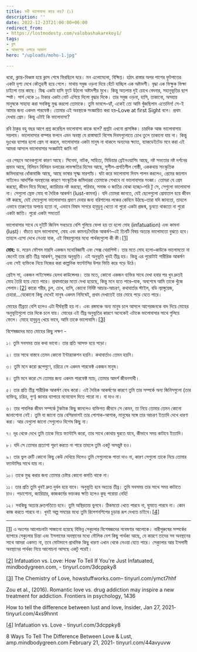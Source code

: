 ```yaml
---
title: সখী ভালোবাসা কারে কয়? (১)
description: ''
date: 2022-12-23T21:00:00+06:00
redirect_from:
- https://lostmodesty.com/valobashakarekoy1/
tags:
- ব্লগ
- আকাশের ওপারে আকাশ
hero: "/uploads/moho-1.jpg"

---
```

ধরো, ক্লান্ত-বিধ্বস্ত হয়ে ক্লাস শেষে ফিরছিলে ঘরে। মন এলোমেলো, বিক্ষিপ্ত। হঠাৎ রাস্তার অপর পাশের ফুটপাতের একটা দৃশ্য দেখে কৌতূহলী হয়ে গেলে। মাথায় সবুজ ওড়না দিয়ে হেঁটে যাচ্ছিল এক অষ্টাদশী। বৃদ্ধা এক ভিক্ষুক ভিক্ষা চাইলো তার কাছে। স্নিগ্ধ একটা হাসি ফুটে উঠলো অষ্টাদশীর মুখে। কিন্তু অতলান্ত দুই চোখে বেদনার, সহানুভূতির ছাপ স্পষ্ট। পার্স থেকে ১০ টাকার একটা নোট এগিয়ে দিলো বৃদ্ধার দিকে। তার সবুজ ওড়না, হাসি, তাকানো, অসহায় মানুষকে সাহায্য করা সবকিছু মুগ্ধ করলো তোমাকে। তুমি ভাবলে–হ্যাঁ, একেই তো আমি খুঁজছিলাম এতোদিন! সে-ই আমার জন্য একদম পারফেক্ট। তোমার এই অবস্থাকে সংজ্ঞায়িত করা হয়–Love at first Sight বলে। প্রথম দেখায় প্রেম। কিন্তু এটাই কি ভালোবাসা?

রবি ঠাকুর বহু বছর আগে প্রশ্ন করেছিল ভালোবাসা কাকে বলে? প্রশ্নটা এখনো প্রাসঙ্গিক। চারদিক আজ ভালোবাসায় সয়লাব। ভালোবাসার বাম্পার ফলনে এমন অবস্থা যে রাস্তাঘাটে বিশেষ দিবসগুলোতে চোখ তুলে তাকানো যায় না। কিন্তু দুঃখের ব্যাপার হলো প্রেম না করলে, ভালোবাসার একটা মানুষ না থাকলে অন্যদের ক্ষ্যাত, ব্যাকডেইটেড মনে করা এই আমরা আসলে ভালোবাসার সংজ্ঞাটাই জানি না!

এর পেছনে অনেকগুলো কারণ আছে। সিনেমা, নাটক, সাহিত্য, মিডিয়ার ব্রেইনওয়াশিং আছে, নষ্ট সভ্যতার নষ্ট দর্শনের প্রভাব আছে, বিলিয়ন বিলিয়ন ডলারের লাভক্ষতির হিসেব আছে, সুশীল-প্রগতিশীল গোষ্ঠী, এককথায় সাংস্কৃতিক জমিদারদের ধোঁকাবাজি আছে, আছে ভাষার সূক্ষ্ম মারপ্যাঁচ। ঘটা করে ভালোবাসা দিবস পালন করলেও, প্রেমের জয়গান গাইলেও আদর্শিক অবস্থানের কারণে সাংস্কৃতিক জমিদাররা তোমাকে শেখাবে না ভালোবাসার সংজ্ঞা। তোমরা যে প্রেম করছো, জীবন দিয়ে দিচ্ছো, ক্যারিয়ার নষ্ট করছো, পরিবার, সমাজ ও জাতির বোঝা হচ্ছো–সরি টু সে, সেগুলো ভালোবাসা না। সেগুলো স্রেফ মোহ বা দৈহিক আকর্ষণ (lust-কামনা)। যদি তোমরা জানতে, যেই ছেলেগুলো প্রেমাতাল হয়ে জীবন নষ্ট করছে, যেই মেয়েগুলো ভালোবাসার প্রমাণ দেবার জন্য বরিশালের লঞ্চের কেবিনে উঠছে–তারা যদি জানতো, তাহলে এভাবে তারুণ্যের অপচয় হতো না, এভাবে বিষাদ সাগরে হাবুডুবু খেতো না পুরো একটা প্রজন্ম, ডুবতে থাকতো না পুরো একটা জাতি। পুরো একটা সভ্যতা!

ভালোবাসার সাথে যে দুইটি জিনিস সবচেয়ে বেশি গুলিয়ে ফেলা হয় তা হলো মোহ (infatuation) এবং কামনা (lust)। বাঁচতে হলে ভালোবাসা, মোহ এবং কামনা/দৈহিক আকর্ষণ–এই তিনটি বিষয় অত্যন্ত ভালোমতো বুঝতে হবে। তাহলে এসো দেখে নেওয়া যাক, এই বিষয়গুলোর মধ্যে পার্থক্যগুলো কী কী।[\[1\]](#_ftn1)

**মোহ:** ড. লরেন ফৌগল মারসি একজন মনোবিজ্ঞানী এবং সেক্স থেরাপিস্ট। তার মতে মোহ হলো–কাউকে ভালোমতো না জেনেই তার প্রতি তীব্র আকর্ষণ, মুগ্ধতার অনুভূতি। এই অনুভূতি খুবই তীব্র হয়। কিন্তু এর পুরোটাই শারীরিক আকর্ষণ এবং সেই ব্যক্তিকে নিয়ে নিজের করা কাল্পনিক ফ্যান্টাসির উপর ভিত্তি করে গড়ে উঠে।

গ্রেইস সা, একজন লাইসেন্সড হেলথ কাউন্সেলর। তার মতে, কোনো একজন ব্যক্তির সাথে দেখা হবার পর খুব দ্রুতই মোহ তৈরি হয়ে যেতে পারে। প্রথমবারের মতো দেখা হয়েছে, কিন্তু মনে হতে পারে–যাক, অবশেষে আমি তাকে খুঁজে পেলাম।[\[2\]](#_ftn2) কারো শরীর, চুল, চোখ, হাসি, কোনো নির্দিষ্ট আচার-আচরণ, কথাবার্তার স্টাইল, বডি ল্যাঙ্গুয়েজ, চেহারা...যেকোনো কিছু দেখেই মানুষ একদম নিমিষেই, প্রথম দেখাতেই তার মোহে পড়ে যেতে পারে।

মোহের তীব্রতা বেশি হলেও এটা দীর্ঘস্থায়ী হয় না। এবং রঙ্গমঞ্চে অন্য মানুষ চলে আসলে আগেরজনকে বাদ দিয়ে মোহের অনুভূতিগুলো তার দিকে চলে যায়। মোহের এই তীব্র অনুভূতির কারণে অনেকেই এটাকে ভালোবাসার সাথে গুলিয়ে ফেলে। মোহে হাবুডুবু খেয়ে ভাবে, আমি তাকে ভালোবাসি।[\[3\]](#_ftn3)

বিশেষজ্ঞদের মতে মোহের কিছু লক্ষণ -

১। তুমি সবসময় তার কথা ভাবো। তার প্রতি আসক্ত হয়ে পড়ো।

২। তার সাথে বাস্তবে তেমন কোনো ইন্টার‍্যাকশন হয়নি। কথাবার্তাও তেমন হয়নি।

৩। তুমি মনে করো রূপেগুণে, চরিত্রে সে একদম পারফেক্ট একজন মানুষ।

৪। তুমি মনে করো সে তোমার জন্য একদম পারফেক্ট ম্যাচ, তোমার আদর্শ জীবনসাথী।

৫। তার প্রতি তীব্র শারীরিক আকর্ষণ বোধ করো। এই দৈহিক আকর্ষণের কারণে তুমি তার সম্পর্কে অন্য জিনিসগুলো (তার ব্যক্তিত্ব, চরিত্র, গুণ) জানার ব্যাপারে মনোযোগ দিতে পারো না। বা দাও না।

৬। তার পাবলিক জীবন সম্পর্কে টুকটাক কিছু জানলেও ব্যক্তিগত জীবনে সে কেমন, তা নিয়ে তোমার তেমন কোনো জানাশোনা নেই। তুমি যা জানো তার বেশিরভাগই তার পোশাক-আশাক, মানুষের সঙ্গে তার আচরণ ইত্যাদি দেখে ধারণা করা। আর যেগুলো জানো সেগুলোও বিশেষ কিছু না।

৭। দূর থেকে দেখে তুমি তাকে নিয়ে ফ্যান্টাসি করো, তার সাথে কোথায় ঘুরতে যাবে, কীভাবে সময় কাটাবে ইত্যাদি।

৮। যদি সে তোমার প্রত্যাশা পূরণ করতে না পারে তাহলে তুমি একটু অসন্তুষ্ট হও।

৯। তার ভুল ত্রুটি কোনো কিছু কেউ দেখিয়ে দিলেও তুমি সেগুলোকে পাত্তা দাও না, কারণ সেগুলো তাকে নিয়ে তোমার ফ্যান্টাসির সাথে যায় না।

১০। তাকে মুগ্ধ করার জন্য তোমার চেষ্টার কোনো কমতি থাকে না।

১১। তার প্রতি তুমি খুবই দ্রুত দুর্বল হয়ে যাবে। অনুভূতি হবে অত্যন্ত তীব্র। তুমি সবসময় তার সাথে সময় কাটাতে চাও। পড়াশোনা, ক্যারিয়ার, কাজকর্মের ভয়ংকর ক্ষতি হলেও কুছ পরোয়া নেহি!

১২। সবকিছু অত্যন্ত দ্রুতগতিতে হবে। তুমি অস্থিরতায় ভুগবে। ঠিকমতো খেতে পারবে না, ঘুমাতে পারবে না। কোন কাজ করতে পারবে না। খুবই অল্প সময়ের মধ্যে তুমি রিলেশনশিপের চূড়ান্ত রূপ দেখতে চাইবে।[\[4\]](#_ftn4)

***

[\[1\]](#_ftnref1) এ অংশের আলোচনাটা সাজানো হয়েছে বিভিন্ন সেক্যুলার বিশেষজ্ঞদের গবেষণার আলোকে। নারীপুরুষের সম্পর্কের ব্যাপারে সেক্যুলার চিন্তা এবং ইসলামের অবস্থানের মধ্যে মৌলিক বেশ কিছু পার্থক্য আছে, যে কারণে তাদের সব অবস্থানের সাথে আমরা একমত না, তবে মোটাদাগে প্রাথমিক কিছু ধারণা এখান থেকে নেওয়া যেতে পারে। সেক্যুলার আর ইসলামী অবস্থানের পার্থক্য নিয়ে আলোচনা আসছে একটু পরেই।

[\[2\]](#_ftnref2) Infatuation vs. Love: How To Tell If You're Just Infatuated, mindbodygreen.com, - tinyurl.com/3dcppky8

[\[3\]](#_ftnref3) The Chemistry of Love, howstuffworks.com– tinyurl.com/ymct7hhf

Zou et al., (2016). Romantic love vs. drug addiction may inspire a new treatment for addiction. Frontiers in psychology, 1436

How to tell the difference between lust and love, Insider, Jan 27, 2021- tinyurl.com/4xs9hnnt

[\[4\]](#_ftnref4) Infatuation vs. Love - tinyurl.com/3dcppky8

8 Ways To Tell The Difference Between Love & Lust, amp.mindbodygreen.com February 21, 2021- tinyurl.com/44avyuvw